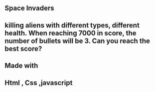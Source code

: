## Space Invaders ##
killing aliens with different types, different health. When reaching 7000 in score, the number of bullets will be 3. 
Can you reach the best score?
---
## Made with ##
Html , Css ,javascript 
---
